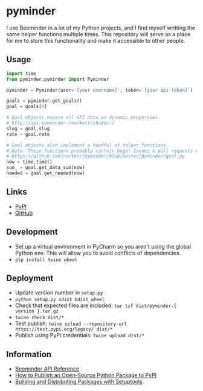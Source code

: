 # pyminder

I use Beeminder in a lot of my Python projects, and I find myself writting the same helper functions multiple times. 
This repository will serve as a place for me to store this functionality and make it accessible to other people.

## Usage

```python
import time
from pyminder.pyminder import Pyminder

pyminder = Pyminder(user='[your username]', token='[your api token]')

goals = pyminder.get_goals()
goal = goals[0]

# Goal objects expose all API data as dynamic properties.
# http://api.beeminder.com/#attributes-2
slug = goal.slug
rate = goal.rate

# Goal objects also implement a handful of helper functions.
# Note: These functions probably contain bugs! Issues & pull requests welcome.
# https://github.com/narthur/pyminder/blob/master/pyminder/goal.py
now = time.time()
sum_ = goal.get_data_sum(now)
needed = goal.get_needed(now)
```

## Links

- [PyPI](https://pypi.org/project/pyminder/)
- [GitHub](https://github.com/narthur/pyminder)

## Development

- Set up a virtual environment in PyCharm so you aren't using the global Python env. This will allow you to avoid
conflicts of dependencies.
- `pip install twine wheel`

## Deployment

- Update version number in `setup.py`
- `python setup.py sdist bdist_wheel`
- Check that expected files are included: `tar tzf dist/pyminder-{ version }.tar.gz`
- `twine check dist/*`
- Test publish: `twine upload --repository-url https://test.pypi.org/legacy/ dist/*`
- Publish using PyPi credentials: `twine upload dist/*`

## Information

- [Beeminder API Reference](http://api.beeminder.com/#beeminder-api-reference)
- [How to Publish an Open-Source Python Package to PyPI](https://realpython.com/pypi-publish-python-package/)
- [Building and Distributing Packages with Setuptools](https://setuptools.readthedocs.io/en/latest/setuptools.html#basic-use)
